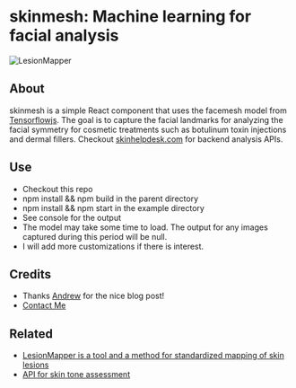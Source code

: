 # skinmesh: Machine learning for facial analysis

![LesionMapper](https://github.com/dermatologist/skinmesh/raw/develop/notes/skinmesh.png)

## About

skinmesh is a simple React component that uses the facemesh model from [Tensorflowjs](https://www.tensorflow.org/js). The goal is to capture the facial landmarks for analyzing the facial symmetry for cosmetic treatments such as botulinum toxin injections and dermal fillers. Checkout [skinhelpdesk.com](https://skinhelpdesk.com) for backend analysis APIs.

## Use
* Checkout this repo
* npm install && npm build in the parent directory
* npm install && npm start in the example directory
* See console for the output
* The model may take some time to load. The output for any images captured during this period will be null.
* I will add more customizations if there is interest.

## Credits
* Thanks [Andrew](https://blog.logrocket.com/responsive-camera-component-react-hooks/) for the nice blog post!
* [Contact Me](https://nuchange.ca)

## Related
* [LesionMapper is a tool and a method for standardized mapping of skin lesions](https://github.com/dermatologist/lesion-mapper)
* [API for skin tone assessment](https://rapidapi.com/eapenbp/api/skinhelpdesk)

